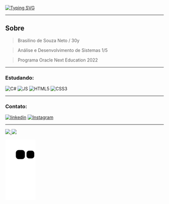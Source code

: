 [![Typing SVG](https://readme-typing-svg.herokuapp.com?font=fira+code&size=50&duration=10000&pause=1000&color=1A11FF&background=56F64B00&center=true&vCenter=true&lines=Hello+World)](https://git.io/typing-svg)

---
## Sobre
> Brasilino de Souza Neto / 30y

> Análise e Desenvolvimento de Sistemas 1/5

> Programa Oracle Next Education 2022
---
### Estudando:
![C#](https://img.shields.io/badge/C%23-239120?style=for-the-badge&logo=c-sharp&logoColor=white)
![JS](https://img.shields.io/badge/JavaScript-323330?style=for-the-badge&logo=javascript&logoColor=F7DF1E)
![HTML5](https://img.shields.io/badge/HTML5-E34F26?style=for-the-badge&logo=html5&logoColor=white)
![CSS3](https://img.shields.io/badge/CSS3-1572B6?style=for-the-badge&logo=css3&logoColor=white)

---
### Contato:
[![linkedin](https://user-images.githubusercontent.com/102764942/174713365-8291303a-6241-4fa6-8d87-a5f29c33f859.png)](https://www.linkedin.com/in/brasilinodesouza/)
[![Instagram](https://user-images.githubusercontent.com/102764942/174713529-1d75456e-f22f-4be6-a3f2-bcc97adb387e.png)](https://www.instagram.com/brasilinodesouza)

---
<div align="left">
  <a href="https://github.com/brasilinodesouza">
  <img height="180em" src="https://github-readme-stats.vercel.app/api?username=brasilinodesouza&show_icons=true&theme=dracula&include_all_commits=true&count_private=true"/>
  <img height="180em" src="https://github-readme-stats.vercel.app/api/top-langs/?username=brasilinodesouza&layout=compact&langs_count=7&theme=dracula"/>
</div>
  

![snake gif](https://github.com/brasilinodesouza/brasilinodesouza/blob/output/github-contribution-grid-snake.svg)


  

 
